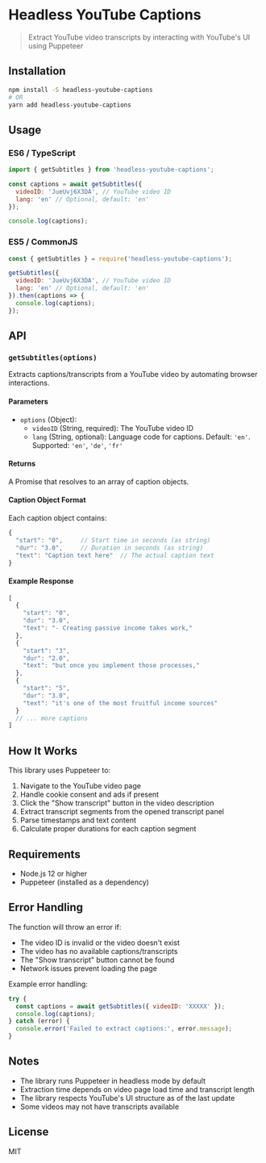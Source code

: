 # Headless YouTube Captions

> Extract YouTube video transcripts by interacting with YouTube's UI using Puppeteer

## Installation

```bash
npm install -S headless-youtube-captions
# OR
yarn add headless-youtube-captions
```

## Usage

### ES6 / TypeScript
```js
import { getSubtitles } from 'headless-youtube-captions';

const captions = await getSubtitles({
  videoID: 'JueUvj6X3DA', // YouTube video ID
  lang: 'en' // Optional, default: 'en'
});

console.log(captions);
```

### ES5 / CommonJS
```js
const { getSubtitles } = require('headless-youtube-captions');

getSubtitles({
  videoID: 'JueUvj6X3DA', // YouTube video ID
  lang: 'en' // Optional, default: 'en'
}).then(captions => {
  console.log(captions);
});
```

## API

### `getSubtitles(options)`

Extracts captions/transcripts from a YouTube video by automating browser interactions.

#### Parameters

- `options` (Object):
  - `videoID` (String, required): The YouTube video ID
  - `lang` (String, optional): Language code for captions. Default: `'en'`. Supported: `'en'`, `'de'`, `'fr'`

#### Returns

A Promise that resolves to an array of caption objects.

#### Caption Object Format

Each caption object contains:

```js
{
  "start": "0",     // Start time in seconds (as string)
  "dur": "3.0",     // Duration in seconds (as string)
  "text": "Caption text here"  // The actual caption text
}
```

#### Example Response

```js
[
  {
    "start": "0",
    "dur": "3.0", 
    "text": "- Creating passive income takes work,"
  },
  {
    "start": "3",
    "dur": "2.0",
    "text": "but once you implement those processes,"
  },
  {
    "start": "5",
    "dur": "3.0",
    "text": "it's one of the most fruitful income sources"
  }
  // ... more captions
]
```

## How It Works

This library uses Puppeteer to:

1. Navigate to the YouTube video page
2. Handle cookie consent and ads if present
3. Click the "Show transcript" button in the video description
4. Extract transcript segments from the opened transcript panel
5. Parse timestamps and text content
6. Calculate proper durations for each caption segment

## Requirements

- Node.js 12 or higher
- Puppeteer (installed as a dependency)

## Error Handling

The function will throw an error if:
- The video ID is invalid or the video doesn't exist
- The video has no available captions/transcripts
- The "Show transcript" button cannot be found
- Network issues prevent loading the page

Example error handling:

```js
try {
  const captions = await getSubtitles({ videoID: 'XXXXX' });
  console.log(captions);
} catch (error) {
  console.error('Failed to extract captions:', error.message);
}
```

## Notes

- The library runs Puppeteer in headless mode by default
- Extraction time depends on video page load time and transcript length
- The library respects YouTube's UI structure as of the last update
- Some videos may not have transcripts available

## License

MIT